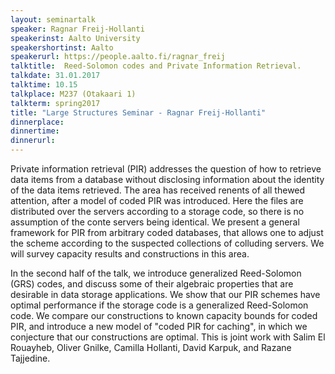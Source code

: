 ```yaml
---
layout: seminartalk
speaker: Ragnar Freij-Hollanti
speakerinst: Aalto University
speakershortinst: Aalto
speakerurl: https://people.aalto.fi/ragnar_freij
talktitle:  Reed-Solomon codes and Private Information Retrieval.
talkdate: 31.01.2017
talktime: 10.15
talkplace: M237 (Otakaari 1)
talkterm: spring2017
title: "Large Structures Seminar - Ragnar Freij-Hollanti"
dinnerplace: 
dinnertime: 
dinnerurl: 
---
```

Private information retrieval (PIR) addresses the question of
how to retrieve data items from a database without disclosing information about
the identity of the data items retrieved. The area has received renents of all thewed attention, after a model of coded PIR was introduced. Here the files are distributed over the servers according to a storage code, so there is no assumption of the conte servers being identical. We present a general framework for PIR from arbitrary coded databases, that allows one to adjust the scheme according to the suspected collections of colluding servers. We will survey capacity results and constructions in this area.

In the second half of the talk, we introduce generalized Reed-Solomon (GRS) codes, and discuss some of their algebraic properties that are desirable in data storage applications. We show that our PIR schemes have optimal performance if the storage code is a generalized Reed-Solomon code. We compare our constructions to known capacity bounds for coded PIR, and introduce a new model of "coded PIR for caching", in which we conjecture that our constructions are optimal. This is joint work with Salim El Rouayheb, Oliver Gnilke, Camilla Hollanti, David Karpuk, and Razane Tajjedine.
